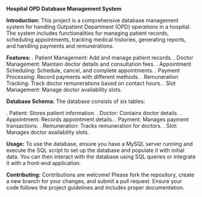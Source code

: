 **Hospital OPD Database Management System**

**Introduction:**
  This project is a comprehensive database management system for handling Outpatient Department (OPD) operations in a hospital. The system includes functionalities for managing patient records, scheduling appointments, tracking medical histories, generating reports, and handling payments and remunerations.

**Features:**
  .  Patient Management: Add and manage patient records.
  .  Doctor Management: Maintain doctor details and consultation fees.
  .  Appointment Scheduling: Schedule, cancel, and complete appointments.
  .  Payment Processing: Record payments with different methods.
  .  Remuneration Tracking: Track doctor remunerations based on contact hours.
  .  Slot Management: Manage doctor availability slots.

**Database Schema:**
  The database consists of six tables:

  .  Patient: Stores patient information.
  .  Doctor: Contains doctor details.
  .  Appointment: Records appointment details.
  .  Payment: Manages payment transactions.
  .  Remuneration: Tracks remuneration for doctors.
  .  Slot: Manages doctor availability slots.

**Usage:**
  To use the database, ensure you have a MySQL server running and execute the SQL script to set up the database and populate it with initial data. You can then interact with the database using SQL queries or integrate it with a front-end application.

**Contributing:**
  Contributions are welcome! Please fork the repository, create a new branch for your changes, and submit a pull request. Ensure your code follows the project guidelines and includes proper documentation.
